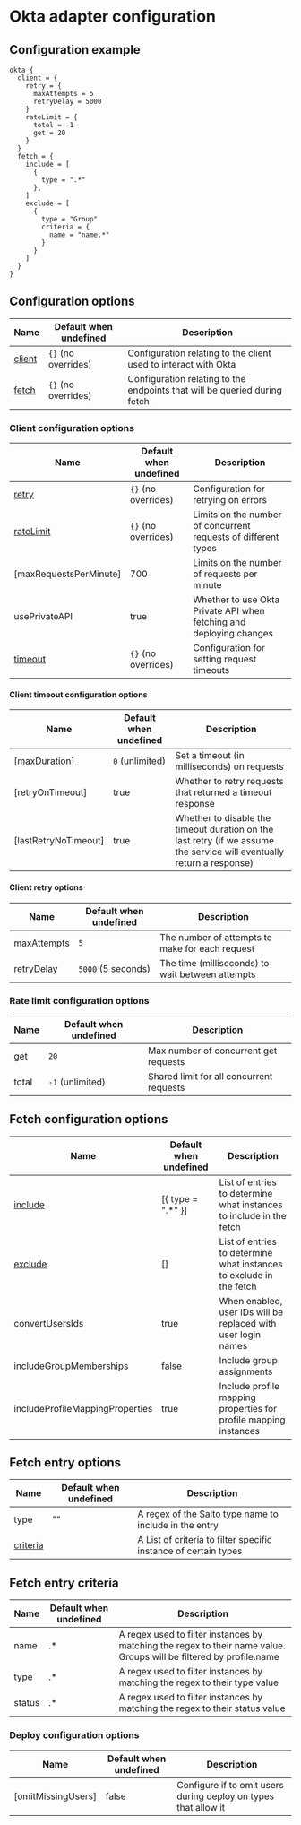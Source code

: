 # Okta adapter configuration

## Configuration example

```hcl
okta {
  client = {
    retry = {
      maxAttempts = 5
      retryDelay = 5000
    }
    rateLimit = {
      total = -1
      get = 20
    }
  }
  fetch = {
    include = [
      {
        type = ".*"
      },
    ]
    exclude = [
      {
        type = "Group"
        criteria = {
          name = "name.*"
        }
      }
    ]
  }
}
```

## Configuration options

| Name                                    | Default when undefined | Description                                                               |
| --------------------------------------- | ---------------------- | ------------------------------------------------------------------------- |
| [client](#client-configuration-options) | `{}` (no overrides)    | Configuration relating to the client used to interact with Okta           |
| [fetch](#fetch-configuration-options)   | `{}` (no overrides)    | Configuration relating to the endpoints that will be queried during fetch |

### Client configuration options

| Name                                             | Default when undefined | Description                                                         |
| ------------------------------------------------ | ---------------------- | ------------------------------------------------------------------- |
| [retry](#retry-configuration-options)            | `{}` (no overrides)    | Configuration for retrying on errors                                |
| [rateLimit](#rate-limit-configuration-options)   | `{}` (no overrides)    | Limits on the number of concurrent requests of different types      |
| [maxRequestsPerMinute]                           | 700                    | Limits on the number of requests per minute                         |
| usePrivateAPI                                    | true                   | Whether to use Okta Private API when fetching and deploying changes |
| [timeout](#client-timeout-configuration-options) | `{}` (no overrides)    | Configuration for setting request timeouts                          |

#### Client timeout configuration options

| Name                 | Default when undefined | Description                                                                                                            |
| -------------------- | ---------------------- | ---------------------------------------------------------------------------------------------------------------------- |
| [maxDuration]        | `0` (unlimited)        | Set a timeout (in milliseconds) on requests                                                                            |
| [retryOnTimeout]     | true                   | Whether to retry requests that returned a timeout response                                                             |
| [lastRetryNoTimeout] | true                   | Whether to disable the timeout duration on the last retry (if we assume the service will eventually return a response) |

#### Client retry options

| Name        | Default when undefined | Description                                      |
| ----------- | ---------------------- | ------------------------------------------------ |
| maxAttempts | `5`                    | The number of attempts to make for each request  |
| retryDelay  | `5000` (5 seconds)     | The time (milliseconds) to wait between attempts |

### Rate limit configuration options

| Name  | Default when undefined | Description                              |
| ----- | ---------------------- | ---------------------------------------- |
| get   | `20`                   | Max number of concurrent get requests    |
| total | `-1` (unlimited)       | Shared limit for all concurrent requests |

## Fetch configuration options

| Name                            | Default when undefined | Description                                                         |
| ------------------------------- | ---------------------- | ------------------------------------------------------------------- |
| [include](#fetch-entry-options) | [{ type = ".*" }]      | List of entries to determine what instances to include in the fetch |
| [exclude](#fetch-entry-options) | []                     | List of entries to determine what instances to exclude in the fetch |
| convertUsersIds                 | true                   | When enabled, user IDs will be replaced with user login names       |
| includeGroupMemberships         | false                  | Include group assignments                                           |
| includeProfileMappingProperties | true                   | Include profile mapping properties for profile mapping instances    |

## Fetch entry options

| Name                              | Default when undefined | Description                                                     |
| --------------------------------- | ---------------------- | --------------------------------------------------------------- |
| type                              | ""                     | A regex of the Salto type name to include in the entry          |
| [criteria](#fetch-entry-criteria) |                        | A List of criteria to filter specific instance of certain types |

## Fetch entry criteria

| Name   | Default when undefined | Description                                                                                                         |
| ------ | ---------------------- | ------------------------------------------------------------------------------------------------------------------- |
| name   | .\*                    | A regex used to filter instances by matching the regex to their name value. Groups will be filtered by profile.name |
| type   | .\*                    | A regex used to filter instances by matching the regex to their type value                                          |
| status | .\*                    | A regex used to filter instances by matching the regex to their status value                                        |

### Deploy configuration options

| Name               | Default when undefined | Description                                                     |
| ------------------ | ---------------------- | --------------------------------------------------------------- |
| [omitMissingUsers] | false                  | Configure if to omit users during deploy on types that allow it |
